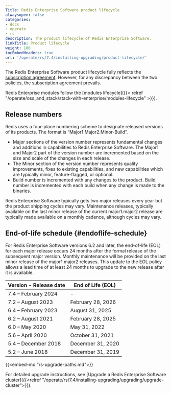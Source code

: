 ```yaml
---
Title: Redis Enterprise Software product lifecycle
alwaysopen: false
categories:
- docs
- operate
- rs
description: The product lifecycle of Redis Enterprise Software.
linkTitle: Product lifecycle
weight: 100
tocEmbedHeaders: true
url: '/operate/rs/7.4/installing-upgrading/product-lifecycle/'
---
```

The Redis Enterprise Software product lifecycle fully reflects the [subscription agreement](https://redis.com/software-subscription-agreement).
However, for any discrepancy between the two policies, the subscription agreement prevails.

Redis Enterprise modules follow the [modules lifecycle]({{< relref "/operate/oss_and_stack/stack-with-enterprise/modules-lifecycle" >}}).

## Release numbers

Redis uses a four-place numbering scheme to designate released versions of its products.
The format is “Major1.Major2.Minor-Build”.

- Major sections of the version number represents fundamental changes and additions in
    capabilities to Redis  Enterprise Software. The Major1 and Major2 part of the
    version number are incremented based on the size and scale of the changes in each
    release.
- The Minor section of the version number represents quality improvements, fixes to
    existing capabilities, and new capabilities which are typically minor, feature-flagged, or optional. 
- Build number is incremented with any changes to the product. Build number is
    incremented with each build when any change is made to the binaries.

Redis Enterprise Software typically gets two major releases every year but the product shipping cycles may vary.
Maintenance releases, typically available on the last minor release of the current major1.major2 release are typically made available on a monthly cadence, although cycles may vary.

## End-of-life schedule {#endoflife-schedule}

For Redis Enterprise Software versions 6.2 and later, the end-of-life (EOL) for each major release occurs 24 months after the formal release of the subsequent major version. Monthly maintenance will be provided on the last minor release of the major1.major2 releases.
This update to the EOL policy allows a lead time of at least 24 months to upgrade to the new release after it is available.


| Version - Release date | End of Life (EOL)  |
| ----------------------------------------- | ------------------ |
| 7.4 – February 2024				        | - |
| 7.2 – August 2023				            | February 28, 2026 |
| 6.4 – February 2023						| August 31, 2025 |
| 6.2 – August 2021                         | February 28, 2025  |
| 6.0 – May 2020                            | May 31, 2022  |
| 5.6 – April 2020                          | October 31, 2021  |
| 5.4 – December 2018                       | December 31, 2020  |
| 5.2 – June 2018                           | December 31, 2019  |

{{<embed-md "rs-upgrade-paths.md">}}

For detailed upgrade instructions, see [Upgrade a Redis Enterprise Software cluster]({{<relref "/operate/rs/7.4/installing-upgrading/upgrading/upgrade-cluster">}}).
